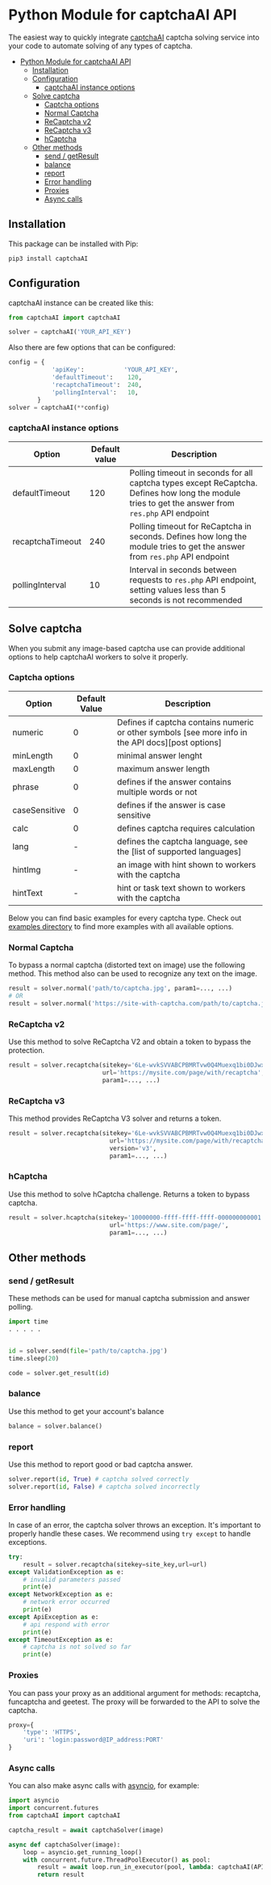# Python Module for captchaAI API
The easiest way to quickly integrate [captchaAI] captcha solving service into your code to automate solving of any types of captcha.

- [Python Module for captchaAI API](#python-module-for-captchaAI-api)
  - [Installation](#installation)
  - [Configuration](#configuration)
    - [captchaAI instance options](#captchaAI-instance-options)
  - [Solve captcha](#solve-captcha)
    - [Captcha options](#captcha-options)
    - [Normal Captcha](#normal-captcha)
    - [ReCaptcha v2](#recaptcha-v2)
    - [ReCaptcha v3](#recaptcha-v3)
    - [hCaptcha](#hcaptcha)
  - [Other methods](#other-methods)
    - [send / getResult](#send--getresult)
    - [balance](#balance)
    - [report](#report)
    - [Error handling](#error-handling)
    - [Proxies](#proxies)
    - [Async calls](#async-calls)

## Installation

This package can be installed with Pip:

```pip3 install captchaAI```


## Configuration

captchaAI instance can be created like this:

```python 
from captchaAI import captchaAI

solver = captchaAI('YOUR_API_KEY')
```
Also there are few options that can be configured:

```python 
config = {
            'apiKey':           'YOUR_API_KEY',
            'defaultTimeout':    120,
            'recaptchaTimeout':  240,
            'pollingInterval':   10,
        }
solver = captchaAI(**config)
```

### captchaAI instance options

| Option           | Default value  | Description                                                                                                                                        |
| ---------------- | -------------- | -------------------------------------------------------------------------------------------------------------------------------------------------- |
| defaultTimeout   | 120            | Polling timeout in seconds for all captcha types except ReCaptcha. Defines how long the module tries to get the answer from `res.php` API endpoint |
| recaptchaTimeout | 240            | Polling timeout for ReCaptcha in seconds. Defines how long the module tries to get the answer from `res.php` API endpoint                          |
| pollingInterval  | 10             | Interval in seconds between requests to `res.php` API endpoint, setting values less than 5 seconds is not recommended                              |


## Solve captcha
When you submit any image-based captcha use can provide additional options to help captchaAI workers to solve it properly.

### Captcha options
| Option        | Default Value | Description                                                                                        |
| ------------- | ------------- | -------------------------------------------------------------------------------------------------- |
| numeric       | 0             | Defines if captcha contains numeric or other symbols [see more info in the API docs][post options] |
| minLength     | 0             | minimal answer lenght                                                                              |
| maxLength     | 0             | maximum answer length                                                                              |
| phrase        | 0             | defines if the answer contains multiple words or not                                               |
| caseSensitive | 0             | defines if the answer is case sensitive                                                            |
| calc          | 0             | defines captcha requires calculation                                                               |
| lang          | -             | defines the captcha language, see the [list of supported languages]                                |
| hintImg       | -             | an image with hint shown to workers with the captcha                                               |
| hintText      | -             | hint or task text shown to workers with the captcha                                                |

Below you can find basic examples for every captcha type. Check out [examples directory] to find more examples with all available options.

### Normal Captcha
To bypass a normal captcha (distorted text on image) use the following method. This method also can be used to recognize any text on the image.
```python 
result = solver.normal('path/to/captcha.jpg', param1=..., ...)
# OR
result = solver.normal('https://site-with-captcha.com/path/to/captcha.jpg', param1=..., ...)
```


### ReCaptcha v2
Use this method to solve ReCaptcha V2 and obtain a token to bypass the protection.
```python 
result = solver.recaptcha(sitekey='6Le-wvkSVVABCPBMRTvw0Q4Muexq1bi0DJwx_mJ-',
                          url='https://mysite.com/page/with/recaptcha',
                          param1=..., ...)
```

### ReCaptcha v3
This method provides ReCaptcha V3 solver and returns a token.
```python
result = solver.recaptcha(sitekey='6Le-wvkSVVABCPBMRTvw0Q4Muexq1bi0DJwx_mJ-',
                            url='https://mysite.com/page/with/recaptcha',
                            version='v3',
                            param1=..., ...)
```

### hCaptcha
Use this method to solve hCaptcha challenge. Returns a token to bypass captcha.
```python
result = solver.hcaptcha(sitekey='10000000-ffff-ffff-ffff-000000000001',
                            url='https://www.site.com/page/', 
                            param1=..., ...)

```

## Other methods

### send / getResult
These methods can be used for manual captcha submission and answer polling.
```python
import time
. . . . . 


id = solver.send(file='path/to/captcha.jpg')
time.sleep(20)

code = solver.get_result(id)
```

### balance
Use this method to get your account's balance
```python
balance = solver.balance()
```

### report
Use this method to report good or bad captcha answer.
```python
solver.report(id, True) # captcha solved correctly
solver.report(id, False) # captcha solved incorrectly
```

### Error handling
In case of an error, the captcha solver throws an exception. It's important to properly handle these cases. We recommend using `try except` to handle exceptions. 
```python
try:
    result = solver.recaptcha(sitekey=site_key,url=url)
except ValidationException as e:
    # invalid parameters passed
	print(e)
except NetworkException as e:
	# network error occurred
	print(e)
except ApiException as e:
    # api respond with error
	print(e)
except TimeoutException as e:
    # captcha is not solved so far
	print(e)
```


### Proxies

You can pass your proxy as an additional argument for methods: recaptcha, funcaptcha and geetest. The proxy will be forwarded to the API to solve the captcha.

```python
proxy={
    'type': 'HTTPS',
    'uri': 'login:password@IP_address:PORT'
}
```

### Async calls
You can also make async calls with [asyncio], for example:

```python
import asyncio
import concurrent.futures
from captchaAI import captchaAI

captcha_result = await captchaSolver(image)

async def captchaSolver(image):
    loop = asyncio.get_running_loop()
    with concurrent.future.ThreadPoolExecutor() as pool:
        result = await loop.run_in_executor(pool, lambda: captchaAI(API_KEY).normal(image))
        return result
```


[captchaAI]: https://captchaAI.com/
[examples directory]: /examples
[asyncio]: https://docs.python.org/3/library/asyncio.html
